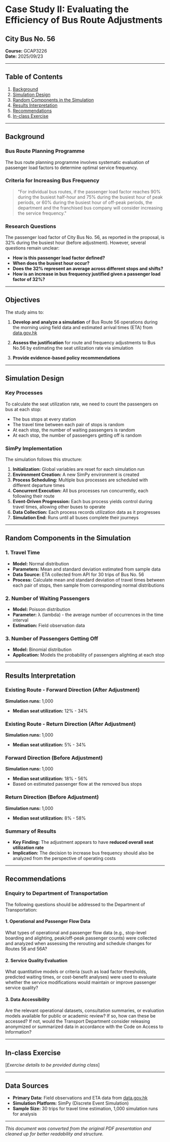 # Case Study II: Evaluating the Efficiency of Bus Route Adjustments
## City Bus No. 56

**Course:** GCAP3226  
**Date:** 2025/09/23

---

## Table of Contents

1. [Background](#background)
2. [Simulation Design](#simulation-design)
3. [Random Components in the Simulation](#random-components-in-the-simulation)
4. [Results Interpretation](#results-interpretation)
5. [Recommendations](#recommendations)
6. [In-class Exercise](#in-class-exercise)

---

## Background

### Bus Route Planning Programme

The bus route planning programme involves systematic evaluation of passenger load factors to determine optimal service frequency.

### Criteria for Increasing Bus Frequency

> "For individual bus routes, if the passenger load factor reaches 90% during the busiest half-hour and 75% during the busiest hour of peak periods, or 60% during the busiest hour of off-peak periods, the department and the franchised bus company will consider increasing the service frequency."

### Research Questions

The passenger load factor of City Bus No. 56, as reported in the proposal, is 32% during the busiest hour (before adjustment). However, several questions remain unclear:

- **How is this passenger load factor defined?**
- **When does the busiest hour occur?**
- **Does the 32% represent an average across different stops and shifts?**
- **How is an increase in bus frequency justified given a passenger load factor of 32%?**

---

## Objectives

The study aims to:

1. **Develop and analyze a simulation** of Bus Route 56 operations during the morning using field data and estimated arrival times (ETA) from [data.gov.hk](https://data.gov.hk/en/)

2. **Assess the justification** for route and frequency adjustments to Bus No.56 by estimating the seat utilization rate via simulation

3. **Provide evidence-based policy recommendations**

---

## Simulation Design

### Key Processes

To calculate the seat utilization rate, we need to count the passengers on bus at each stop:

- The bus stops at every station
- The travel time between each pair of stops is random
- At each stop, the number of waiting passengers is random
- At each stop, the number of passengers getting off is random

### SimPy Implementation

The simulation follows this structure:

1. **Initialization:** Global variables are reset for each simulation run
2. **Environment Creation:** A new SimPy environment is created
3. **Process Scheduling:** Multiple bus processes are scheduled with different departure times
4. **Concurrent Execution:** All bus processes run concurrently, each following their route
5. **Event-Driven Progression:** Each bus process yields control during travel times, allowing other buses to operate
6. **Data Collection:** Each process records utilization data as it progresses
7. **Simulation End:** Runs until all buses complete their journeys

---

## Random Components in the Simulation

### 1. Travel Time

- **Model:** Normal distribution
- **Parameters:** Mean and standard deviation estimated from sample data
- **Data Source:** ETA collected from API for 30 trips of Bus No. 56
- **Process:** Calculate mean and standard deviation of travel times between each pair of stops, then sample from corresponding normal distributions

### 2. Number of Waiting Passengers

- **Model:** Poisson distribution
- **Parameter:** λ (lambda) - the average number of occurrences in the time interval
- **Estimation:** Field observation data

### 3. Number of Passengers Getting Off

- **Model:** Binomial distribution
- **Application:** Models the probability of passengers alighting at each stop

---

## Results Interpretation

### Existing Route - Forward Direction (After Adjustment)

**Simulation runs:** 1,000
- **Median seat utilization:** 12% - 34%

### Existing Route - Return Direction (After Adjustment)

**Simulation runs:** 1,000
- **Median seat utilization:** 5% - 34%

### Forward Direction (Before Adjustment)

**Simulation runs:** 1,000
- **Median seat utilization:** 18% - 56%
- Based on estimated passenger flow at the removed bus stops

### Return Direction (Before Adjustment)

**Simulation runs:** 1,000
- **Median seat utilization:** 8% - 58%

### Summary of Results

- **Key Finding:** The adjustment appears to have **reduced overall seat utilization rate**
- **Implication:** The decision to increase bus frequency should also be analyzed from the perspective of operating costs

---

## Recommendations

### Enquiry to Department of Transportation

The following questions should be addressed to the Department of Transportation:

#### 1. Operational and Passenger Flow Data
What types of operational and passenger flow data (e.g., stop-level boarding and alighting, peak/off-peak passenger counts) were collected and analyzed when assessing the rerouting and schedule changes for Routes 56 and 56A?

#### 2. Service Quality Evaluation
What quantitative models or criteria (such as load factor thresholds, predicted waiting times, or cost-benefit analyses) were used to evaluate whether the service modifications would maintain or improve passenger service quality?

#### 3. Data Accessibility
Are the relevant operational datasets, consultation summaries, or evaluation models available for public or academic review? If so, how can these be accessed? If not, would the Transport Department consider releasing anonymized or summarized data in accordance with the Code on Access to Information?

---

## In-class Exercise

[*Exercise details to be provided during class*]

---

## Data Sources

- **Primary Data:** Field observations and ETA data from [data.gov.hk](https://data.gov.hk/en/)
- **Simulation Platform:** SimPy (Discrete Event Simulation)
- **Sample Size:** 30 trips for travel time estimation, 1,000 simulation runs for analysis

---

*This document was converted from the original PDF presentation and cleaned up for better readability and structure.*